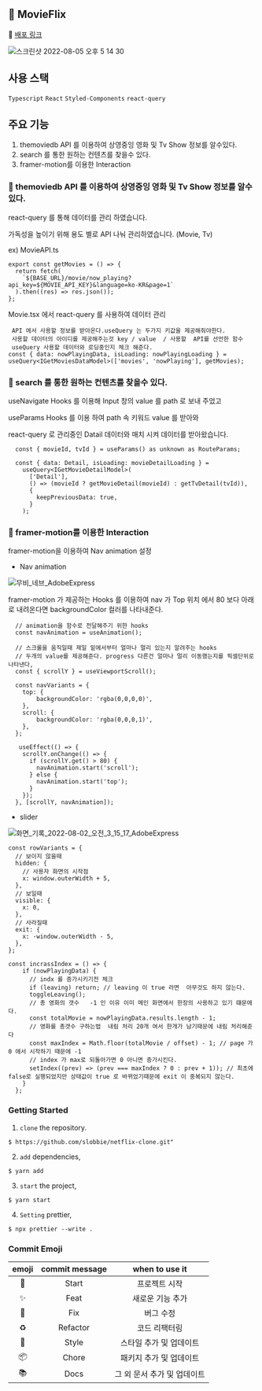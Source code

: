 ## 🚗 MovieFlix

🍎 [배포 링크](https://slobbie.github.io/TvMovie/)

![스크린샷 2022-08-05 오후 5 14 30](https://user-images.githubusercontent.com/86298255/183033625-b5763791-d087-4dc3-adfb-ffadf7b5cc25.png)

## 사용 스택

`Typescript` `React` `Styled-Components` `react-query`

## 주요 기능

1. themoviedb API 를 이용하여 상영중잉 영화 및 Tv Show 정보를 알수있다.
2. search 를 통한 원하는 컨텐츠를 찾을수 있다.
3. framer-motion를 이용한 Interaction

### 📎 themoviedb API 를 이용하여 상영중잉 영화 및 Tv Show 정보를 알수있다.

react-query 를 통해 데이터를 관리 하였습니다.

가독성을 높이기 위해 용도 별로 API 나눠 관리하였습니다. (Movie, Tv)

ex) MovieAPI.ts

```
export const getMovies = () => {
  return fetch(
    `${BASE_URL}/movie/now_playing?api_key=${MOVIE_API_KEY}&language=ko-KR&page=1`
  ).then((res) => res.json());
};

```

Movie.tsx 에서 react-query 를 사용하여 데이터 관리

```
 API 에서 사용할 정보를 받아온다.useQuery 는 두가지 키값을 제공해줘야한다.
 사용할 데이터의 아이디를 제공해주는것 key / value  / 사용할  API를 선언한 함수
 useQuery 사용할 데이터와 로딩중인지 체크 해준다.
const { data: nowPlayingData, isLoading: nowPlayingLoading } =
useQuery<IGetMoviesDataModel>(['movies', 'nowPlaying'], getMovies);

```

### 📎 search 를 통한 원하는 컨텐츠를 찾을수 있다.

useNavigate Hooks 를 이용해 Input 창의 value 를 path 로 보내 주었고

useParams Hooks 를 이용 하여 path 속 키워드 value 를 받아와

react-query 로 관리중인 Datail 데이터와 매치 시켜 데이터를 받아왔습니다.

```
  const { movieId, tvId } = useParams() as unknown as RouteParams;

  const { data: Detail, isLoading: movieDetailLoading } =
    useQuery<IGetMovieDetailModel>(
      ['Detail'],
      () => (movieId ? getMovieDetail(movieId) : getTvDetail(tvId)),
      {
        keepPreviousData: true,
      }
    );

```

### 📎 framer-motion를 이용한 Interaction

framer-motion을 이용하여 Nav animation 설정

- Nav animation

![무비_네브_AdobeExpress](https://user-images.githubusercontent.com/86298255/182144719-dd51d095-bd93-4f6c-8f60-3102b1bc854f.gif)

framer-motion 가 제공하는 Hooks 를 이용하여 nav 가 Top 위치 에서 80 보다 아래로 내려온다면 backgroundColor 컬러를 나타내준다.

```
  // animation을 함수로 전달해주기 위한 hooks
  const navAnimation = useAnimation();

  // 스크롤을 움직일때 제일 밑에서부터 얼마나 멀리 있는지 알려주는 hooks
  // 두개의 value를 제공해준다. progress 다른건 얼마나 멀리 이동했는지를 픽셀단위로 나타낸다,
  const { scrollY } = useViewportScroll();

  const navVariants = {
    top: {
        backgroundColor: 'rgba(0,0,0,0)',
    },
    scroll: {
        backgroundColor: 'rgba(0,0,0,1)',
    },
  };

   useEffect(() => {
    scrollY.onChange(() => {
      if (scrollY.get() > 80) {
        navAnimation.start('scroll');
      } else {
        navAnimation.start('top');
      }
    });
  }, [scrollY, navAnimation]);
```

- slider

![화면_기록_2022-08-02_오전_3_15_17_AdobeExpress](https://user-images.githubusercontent.com/86298255/182216341-b38b5c4c-c575-481f-a94d-8965a7a4f4d6.gif)

```
const rowVariants = {
  // 보이지 않을때
  hidden: {
    // 사용자 화면의 시작점
    x: window.outerWidth + 5,
  },
  // 보일때
  visible: {
    x: 0,
  },
  // 사라질때
  exit: {
    x: -window.outerWidth - 5,
  },
};

const incrassIndex = () => {
    if (nowPlayingData) {
      // indx 를 증가시키기전 체크
      if (leaving) return; // leaving 이 true 라면  아무것도 하지 않는다.
      toggleLeaving();
      // 총 영화의 갯수   -1 인 이유 이미 메인 화면에서 한장의 사용하고 있기 떄문에다.
      const totalMovie = nowPlayingData.results.length - 1;
      // 영화를 총갯수 구하는법  내림 처리 20개 여서 한개가 남기때문에 내림 처리해준다
      const maxIndex = Math.floor(totalMovie / offset) - 1; // page 가 0 에서 시작하기 때문에 -1
      // index 가 max로 되돌아가면 0 아니면 증가시킨다.
      setIndex((prev) => (prev === maxIndex ? 0 : prev + 1)); // 최초에 false로 실행되었지만 상태값이 true 로 바뀌었기때문에 exit 이 중복되지 않는다.
    }
  };

```

### Getting Started

1. `clone` the repository.

```
$ https://github.com/slobbie/netflix-clone.git"
```

2. `add` dependencies,

```
$ yarn add
```

3. `start` the project,

```
$ yarn start
```

4. `Setting` prettier,

```
$ npx prettier --write .
```

### Commit Emoji

|   emoji    | commit message |       when to use it        |
| :--------: | :------------: | :-------------------------: |
|   :tada:   |     Start      |        프로젝트 시작        |
| :sparkles: |      Feat      |      새로운 기능 추가       |
|   :bug:    |      Fix       |          버그 수정          |
| :recycle:  |    Refactor    |        코드 리팩터링        |
| :lipstick: |     Style      |   스타일 추가 및 업데이트   |
| :package:  |     Chore      |   패키지 추가 및 업데이트   |
|  :books:   |      Docs      | 그 외 문서 추가 및 업데이트 |

### <br/>

###

